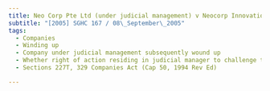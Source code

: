 ```yaml
---
title: Neo Corp Pte Ltd (under judicial management) v Neocorp Innovations Pte Ltd and Another 
subtitle: "[2005] SGHC 167 / 08\_September\_2005"
tags:
  - Companies
  - Winding up
  - Company under judicial management subsequently wound up
  - Whether right of action residing in judicial manager to challenge transaction on ground of unfair preference or undervalue continues to reside in liquidator once company wound up
  - Sections 227T, 329 Companies Act (Cap 50, 1994 Rev Ed)

---
```


